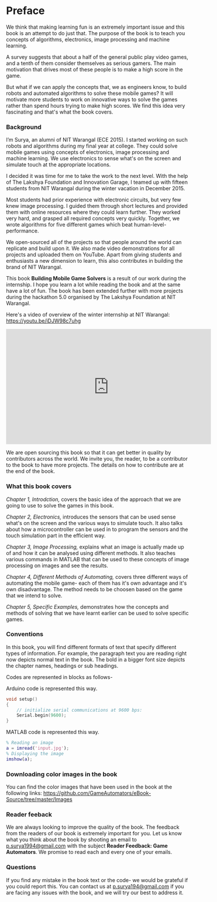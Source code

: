 # Preface

We think that making learning fun is an extremely important issue and this book is an attempt to do just that. The purpose of the book is to teach you concepts of algorithms, electronics, image processing and machine learning. 

A survey suggests that about a half of the general public play video games, and a tenth of them consider themselves as serious gamers. The main motivation that drives most of these people is to make a high score in the game. 

But what if we can apply the concepts that, we as engineers know, to build robots and automated algorithms to solve these mobile games? It will motivate more students to work on innovative ways to solve the games rather than spend hours trying to make high scores. We find this idea very fascinating and that's what the book covers.

### Background 

I’m Surya, an alumni of NIT Warangal (ECE 2015). I started working on such robots and algorithms during my final year at college. They could solve mobile games using concepts of electronics, image processing and machine learning. We use electronics to sense what's on the screen and simulate touch at the appropriate locations.

I decided it was time for me to take the work to the next level. With the help of The Lakshya Foundation and Innovation Garage, I teamed up with fifteen students from NIT Warangal during the winter vacation in December 2015.

Most students had prior experience with electronic circuits, but very few knew image processing. I guided them through short lectures and provided them with online resources where they could learn further. They worked very hard, and grasped all required concepts very quickly. Together, we wrote algorithms for five different games which beat human-level-performance. 

We open-sourced all of the projects so that people around the world can replicate and build upon it. We also made video demonstrations for all projects and uploaded them on YouTube. Apart from giving students and enthusiasts a new dimension to learn, this also contributes in building the brand of NIT Warangal.

This book **Building Mobile Game Solvers** is a result of our work during the internship. I hope you learn a lot while reading the book and at the same have a lot of fun. The book has been extended further with more projects during the hackathon 5.0 organised by The Lakshya Foundation at NIT Warangal.

Here's a video of overview of the winter internship at NIT Warangal: https://youtu.be/iDJW98c7uhg

<iframe width="560" height="315" src="https://www.youtube.com/embed/iDJW98c7uhg" frameborder="0" allowfullscreen></iframe>

We are open sourcing this book so that it can get better in quality by contributors across the world. We invite you, the reader, to be a contributor to the book to have more projects. The details on how to contribute are at the end of the book.

### What this book covers

*Chapter 1, Introdction,* covers the basic idea of the approach that we are going to use to solve the games in this book.

*Chapter 2, Electronics,* introduces the sensors that can be used sense what's on the screen and the various ways to simulate touch. It also talks about how a microcontroller can be used in to program the sensors and the touch simulation part in the efficient way.

*Chapter 3, Image Processing,* explains what an image is actually made up of and how it can be analysed using different methods. It also teaches various commands in MATLAB that can be used to these concepts of image processing on images and see the results.

*Chapter 4, Different Methods of Automating,* covers three different ways of automating the mobile game- each of them has it's own advantage and it's own disadvantage. The method needs to be choosen based on the game that we intend to solve.

*Chapter 5, Specific Examples,* demonstrates how the concepts and methods of solving that we have learnt earlier can be used to solve specific games.

### Conventions

In this book, you will find different formats of text that specify different types of information. For example, the paragraph text you are reading right now depicts normal text in the book. The bold in a bigger font size depicts the chapter names, headings or sub headings.

Codes are represented in blocks as follows-

Arduino code is represented this way.
```C
void setup()
{
    // initialize serial communications at 9600 bps:
    Serial.begin(9600);
}
```

MATLAB code is represented this way.
```MATLAB
% Reading an image
a = imread('input.jpg');
% Displaying the image
imshow(a);
```

### Downloading color images in the book

You can find the color images that have been used in the book at the following links: https://github.com/GameAutomators/eBook-Source/tree/master/Images

### Reader feeback

We are always looking to improve the quality of the book. The feedback from the readers of our book is extremely important for you. Let us know what you think about the book by shooting an email to p.surya1994@gmail.com with the subject **Reader Feedback: Game Automators**. We promise to read each and every one of your emails.

### Questions

If you find any mistake in the book text or the code- we would be grateful if you could report this. You can contact us at p.surya194@gmail.com if you are facing any issues with the book, and we will try our best to address it. 